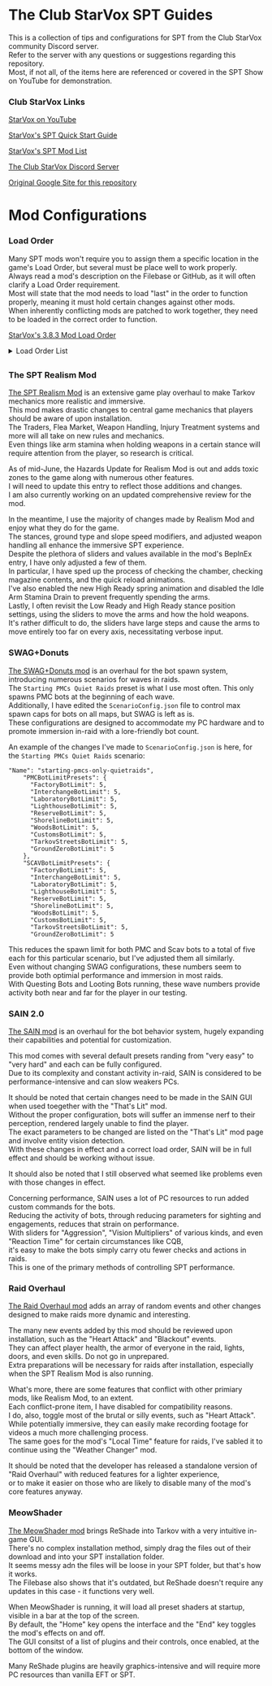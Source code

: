 # The Club StarVox SPT Guides
This is a collection of tips and configurations for SPT from the Club StarVox community Discord server.  
Refer to the server with any questions or suggestions regarding this repository.  
Most, if not all, of the items here are referenced or covered in the SPT Show on YouTube for demonstration.

### Club StarVox Links

[StarVox on YouTube](https://www.youtube.com/channel/UC_NQ0kJpwwjjd708z5YsYeQ)

[StarVox's SPT Quick Start Guide](https://shore-emery-aa6.notion.site/SPT-AKI-Starter-Guide-d3c17ba5bcd94aae88ec382f0c3c1d30)

[StarVox's SPT Mod List](https://starvox.notion.site/StarVox-s-SPT-3-8-3-Mod-List-58c11fea78994e26a094dac43ac85e69)

[The Club StarVox Discord Server](https://discord.gg/9GNEtnK2Yj)

[Original Google Site for this repository](https://sites.google.com/view/club-starvox-spt/home)

# Mod Configurations
### Load Order  

Many SPT mods won't require you to assign them a specific location in the game's Load Order, but several must be place well to work properly.  
Always read a mod's description on the Filebase or GitHub, as it will often clarify a Load Order requirement.  
Most will state that the mod needs to load "last" in the order to function properly, meaning it must hold certain changes against other mods.  
When inherently conflicting mods are patched to work together, they need to be loaded in the correct order to function.  

[StarVox's 3.8.3 Mod Load Order](https://lh6.googleusercontent.com/MrmsJVWNACwnjiDnddRViZsoo0PuNU9fbBh18iGYa8DS08BjPLjKRldGwUVw3EBrA6XdZIW1v3WJGyTUzzy9uivAOkfeGaNNWZap8u7FZrQP047el56gdljqfsStOGlFVg=w1280)  

<details>

<summary>Load Order List</summary>
  
1. Modular Attachments
2. MFAC Shop
3. Artem
4. Painter
5. Bright Lasers
6. Borkel's Bullet Wounds
7. Backdoor Bandit
8. EpicRangeTime's All-In-One
9. Fontaine's FOV Fix & Variable Optics
10. More Checkmarks
11. Black Core
12. Mag Tape
13. Tactical Gear Component
14. ODT Item Info
15. Two-Slot Extended Mags
16. Raid Review
17. AllTheClothes
18. DeDistortionizer
19. Looting Bots
20. Borkel's NVGs
21. Borkel's Realistic Thermal's
22. SPT Realism Mod
23. SWAG+Donuts
24. UI Fixes
25. Virtual's Custom Quest Loader
26. Trader Modding & Enhanced Weapon Building
27. The Server Value Modifier
28. SAIN

</details>  

##  

### The SPT Realism Mod  
[The SPT Realism Mod](https://hub.sp-tarkov.com/files/file/606-spt-realism-mod/) is an extensive game play overhaul to make Tarkov mechanics more realistic and immersive.  
This mod makes drastic changes to central game mechanics that players should be aware of upon installation.  
The Traders, Flea Market, Weapon Handling, Injury Treatment systems and more will all take on new rules and mechanics.  
Even things like arm stamina when holding weapons in a certain stance will require attention from the player, so research is critical.  

As of mid-June, the Hazards Update for Realism Mod is out and adds toxic zones to the game along with numerous other features.  
I will need to update this entry to reflect those additions and changes.  
I am also currently working on an updated comprehensive review for the mod.  

In the meantime, I use the majority of changes made by Realism Mod and enjoy what they do for the game.  
The stances, ground type and slope speed modifiers, and adjusted weapon handling all enhance the immersive SPT experience.  
Despite the plethora of sliders and values available in the mod's BepInEx entry, I have only adjusted a few of them.  
In particular, I have sped up the process of checking the chamber, checking magazine contents, and the quick reload animations.  
I've also enabled the new High Ready spring animation and disabled the Idle Arm Stamina Drain to prevent frequently spending the arms.  
Lastly, I often revisit the Low Ready and High Ready stance position settings, using the sliders to move the arms and how the hold weapons.  
It's rather difficult to do, the sliders have large steps and cause the arms to move entirely too far on every axis, necessitating verbose input.  

### SWAG+Donuts
[The SWAG+Donuts mod](https://hub.sp-tarkov.com/files/file/878-swag-donuts-dynamic-spawn-waves-and-custom-spawn-points/) is an overhaul for the bot spawn system, introducing numerous scenarios for waves in raids.  
The `Starting PMCs Quiet Raids` preset is what I use most often. This only spawns PMC bots at the beginning of each wave.  
Additionally, I have edited the `ScenarioConfig.json` file to control max spawn caps for bots on all maps, but SWAG is left as is.  
These configurations are designed to accommodate my PC hardware and to promote immersion in-raid with a lore-friendly bot count.  

An example of the changes I've made to `ScenarioConfig.json` is here, for the `Starting PMCs Quiet Raids` scenario:  

```
"Name": "starting-pmcs-only-quietraids",
  	"PMCBotLimitPresets": {
      "FactoryBotLimit": 5,
      "InterchangeBotLimit": 5,
      "LaboratoryBotLimit": 5,
      "LighthouseBotLimit": 5,
      "ReserveBotLimit": 5,
      "ShorelineBotLimit": 5,
      "WoodsBotLimit": 5,
      "CustomsBotLimit": 5,
      "TarkovStreetsBotLimit": 5,
      "GroundZeroBotLimit": 5
    },
    "SCAVBotLimitPresets": {
      "FactoryBotLimit": 5,
      "InterchangeBotLimit": 5,
      "LaboratoryBotLimit": 5,
      "LighthouseBotLimit": 5,
      "ReserveBotLimit": 5,
      "ShorelineBotLimit": 5,
      "WoodsBotLimit": 5,
      "CustomsBotLimit": 5,
      "TarkovStreetsBotLimit": 5,
      "GroundZeroBotLimit": 5
```
This reduces the spawn limit for both PMC and Scav bots to a total of five each for this particular scenario, but I've adjusted them all similarly.  
Even without changing SWAG configurations, these numbers seem to provide both optimial performance and immersion in most raids.  
With Questing Bots and Looting Bots running, these wave numbers provide activity both near and far for the player in our testing.  

### SAIN 2.0
[The SAIN mod](https://hub.sp-tarkov.com/files/file/1062-sain-2-0-solarint-s-ai-modifications-full-ai-combat-system-replacement/) is an overhaul for the bot behavior system, hugely expanding their capabilities and potential for customization.  

This mod comes with several default presets randing from "very easy" to "very hard" and each can be fully configured.  
Due to its complexity and constant activity in-raid, SAIN is considered to be performance-intensive and can slow weakers PCs.  

It should be noted that certain changes need to be made in the SAIN GUI when used toegether with the "That's Lit" mod.  
Without the proper configuration, bots will suffer an immense nerf to their perception, rendered largely unable to find the player.  
The exact parameters to be changed are listed on the "That's Lit" mod page and involve entity vision detection.  
With these changes in effect and a correct load order, SAIN will be in full effect and should be working without issue.  

It should also be noted that I still observed what seemed like problems even with those changes in effect.  

Concerning performance, SAIN uses a lot of PC resources to run added custom commands for the bots.  
Reducing the activity of bots, through reducing parameters for sighting and engagements, reduces that strain on performance.  
With sliders for "Aggression", "Vision Multipliers" of various kinds, and even "Reaction Time" for certain circumstances like CQB,  
it's easy to make the bots simply carry otu fewer checks and actions in raids.  
This is one of the primary methods of controlling SPT performance.  

### Raid Overhaul
[The Raid Overhaul mod](https://hub.sp-tarkov.com/files/file/1673-raid-overhaul/) adds an array of random events and other changes designed to make raids more dynamic and interesting.  

The many new events added by this mod should be reviewed upon installation, such as the "Heart Attack" and "Blackout" events.  
They can affect player health, the armor of everyone in the raid, lights, doors, and even skills. Do not go in unprepared.  
Extra preparations will be necessary for raids after installation, especially when the SPT Realism Mod is also running.  

What's more, there are some features that conflict with other primiary mods, like Realism Mod, to an extent.  
Each conflict-prone item, I have disabled for compatibility reasons.  
I do, also, toggle most of the brutal or silly events, such as "Heart Attack".  
While potentially immersive, they can easily make recording footage for videos a much more challenging process.  
The same goes for the mod's "Local Time" feature for raids, I've sabled it to continue using the "Weather Changer" mod.  

It should be noted that the developer has released a standalone version of "Raid Overhaul" with reduced features for a lighter experience,  
or to make it easier on those who are likely to disable many of the mod's core features anyway.  

### MeowShader
[The MeowShader mod](https://hub.sp-tarkov.com/files/file/1432-meowshader-a-stylishly-beautiful-reshade-preset/) brings ReShade into Tarkov with a very intuitive in-game GUI.  
There's no complex installation method, simply drag the files out of their download and into your SPT installation folder.  
It seems messy adn the files will be loose in your SPT folder, but that's how it works.  
The Filebase also shows that it's outdated, but ReShade doesn't require any updates in this case - it functions very well.  

When MeowShader is running, it will load all preset shaders at startup, visible in a bar at the top of the screen.  
By default, the "Home" key opens the interface and the "End" key toggles the mod's effects on and off.  
The GUI consitst of a list of plugins and their controls, once enabled, at the bottom of the window.  

Many ReShade plugins are heavily graphics-intensive and will require more PC resources than vanilla EFT or SPT.  

